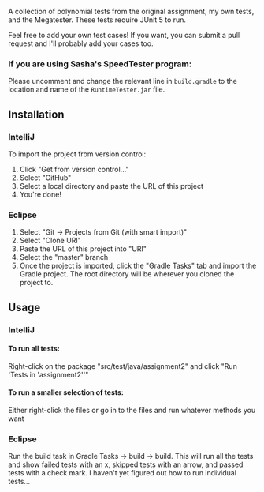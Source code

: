 A collection of polynomial tests from the original assignment, my own tests, and the Megatester. 
These tests require JUnit 5 to run.

Feel free to add your own test cases! If you want, you can submit a pull request and I'll probably add your cases too.

### If you are using Sasha's SpeedTester program:
Please uncomment and change the relevant line in `build.gradle` to the location and name of the `RuntimeTester.jar` file.

## Installation
### IntelliJ
To import the project from version control:
1. Click "Get from version control..."
2. Select "GitHub"
3. Select a local directory and paste the URL of this project
4. You're done!

### Eclipse
1. Select "Git -> Projects from Git (with smart import)"
2. Select "Clone URI"
3. Paste the URL of this project into "URI"
4. Select the "master" branch
5. Once the project is imported, click the "Gradle Tasks" tab and import the Gradle project. The root directory will be wherever you cloned the project to.

## Usage
### IntelliJ
#### To run all tests:
Right-click on the package "src/test/java/assignment2" and click "Run 'Tests in 'assignment2''"

#### To run a smaller selection of tests:
Either right-click the files or go in to the files and run whatever methods you want

### Eclipse
Run the build task in Gradle Tasks -> build -> build. This will run all the tests and show failed tests with an x, skipped tests with an arrow, and passed tests with a check mark. I haven't yet figured out how to run individual tests...
